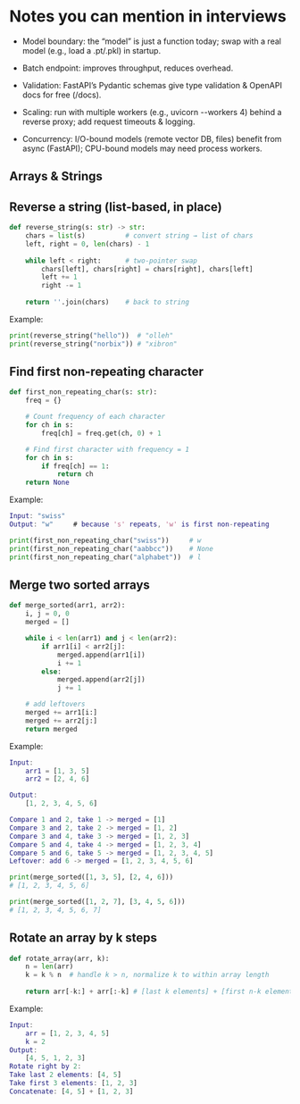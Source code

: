 # Notes you can mention in interviews

- Model boundary: the “model” is just a function today; swap with a real model (e.g., load a .pt/.pkl) in startup.

- Batch endpoint: improves throughput, reduces overhead.

- Validation: FastAPI’s Pydantic schemas give type validation & OpenAPI docs for free (/docs).

- Scaling: run with multiple workers (e.g., uvicorn --workers 4) behind a reverse proxy; add request timeouts & logging.

- Concurrency: I/O-bound models (remote vector DB, files) benefit from async (FastAPI); CPU-bound models may need process workers.


## Arrays & Strings

## Reverse a string (list-based, in place)

```python
def reverse_string(s: str) -> str:
    chars = list(s)          # convert string → list of chars
    left, right = 0, len(chars) - 1
    
    while left < right:      # two-pointer swap
        chars[left], chars[right] = chars[right], chars[left]
        left += 1
        right -= 1
    
    return ''.join(chars)    # back to string
```

Example: 

```python
print(reverse_string("hello"))  # "olleh"
print(reverse_string("norbix")) # "xibron"
```

## Find first non-repeating character

```python
def first_non_repeating_char(s: str):
    freq = {}

    # Count frequency of each character
    for ch in s:
        freq[ch] = freq.get(ch, 0) + 1

    # Find first character with frequency = 1
    for ch in s:
        if freq[ch] == 1:
            return ch
    return None
```

Example: 
    
```matlab
Input: "swiss"
Output: "w"     # because 's' repeats, 'w' is first non-repeating
```

```python
print(first_non_repeating_char("swiss"))     # w
print(first_non_repeating_char("aabbcc"))    # None
print(first_non_repeating_char("alphabet"))  # l
```

## Merge two sorted arrays

```python
def merge_sorted(arr1, arr2):
    i, j = 0, 0
    merged = []

    while i < len(arr1) and j < len(arr2):
        if arr1[i] < arr2[j]:
            merged.append(arr1[i])
            i += 1
        else:
            merged.append(arr2[j])
            j += 1

    # add leftovers
    merged += arr1[i:]
    merged += arr2[j:]
    return merged
```

Example:

```matlab
Input:  
    arr1 = [1, 3, 5] 
    arr2 = [2, 4, 6]

Output: 
    [1, 2, 3, 4, 5, 6]

Compare 1 and 2, take 1 -> merged = [1]
Compare 3 and 2, take 2 -> merged = [1, 2]
Compare 3 and 4, take 3 -> merged = [1, 2, 3]
Compare 5 and 4, take 4 -> merged = [1, 2, 3, 4]
Compare 5 and 6, take 5 -> merged = [1, 2, 3, 4, 5]
Leftover: add 6 -> merged = [1, 2, 3, 4, 5, 6]
```

```python
print(merge_sorted([1, 3, 5], [2, 4, 6]))
# [1, 2, 3, 4, 5, 6]

print(merge_sorted([1, 2, 7], [3, 4, 5, 6]))
# [1, 2, 3, 4, 5, 6, 7]
```

## Rotate an array by k steps

```python
def rotate_array(arr, k):
    n = len(arr)
    k = k % n  # handle k > n, normalize k to within array length
    
    return arr[-k:] + arr[:-k] # [last k elements] + [first n-k elements]
```

Example:
```matlab
Input:
    arr = [1, 2, 3, 4, 5]
    k = 2
Output:
    [4, 5, 1, 2, 3]
Rotate right by 2:
Take last 2 elements: [4, 5]
Take first 3 elements: [1, 2, 3]
Concatenate: [4, 5] + [1, 2, 3]
```











